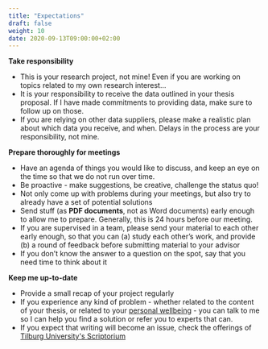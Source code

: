 ```yaml
---
title: "Expectations"
draft: false
weight: 10
date: 2020-09-13T09:00:00+02:00
---
```


**Take responsibility**
  * This is your research project, not mine! Even if you are working on topics related to my own research interest...
  * It is your responsibility to receive the data outlined in your thesis proposal. If I have made commitments to providing data, make sure to follow up on those.
  * If you are relying on other data suppliers, please make a realistic plan about which data you receive, and when. Delays in the process are your responsibility, not mine.

**Prepare thoroughly for meetings**
  * Have an agenda of things you would like to discuss, and keep an eye on the time so that we do not run over time.
  * Be proactive - make suggestions, be creative, challenge the status quo!
  * Not only come up with problems during your meetings, but also try to already have a set of potential solutions
  * Send stuff (as __PDF documents__, not as Word documents) early enough to allow me to prepare. Generally, this is 24 hours before our meeting.
  * If you are supervised in a team, please send your material to each other early enough, so that you can (a) study each other’s work, and provide (b) a round of feedback before submitting material to your advisor
  * If you don’t know the answer to a question on the spot, say that you need time to
  think about it

**Keep me up-to-date**
  * Provide a small recap of your project regularly
  * If you experience any kind of problem - whether related to the content of your thesis, or related to your [personal wellbeing](healthy) - you can talk to me so I can help you find a solution or refer you to experts that can.
  * If you expect that writing will become an issue, check the offerings of [Tilburg University's Scriptorium](https://www.tilburguniversity.edu/students/studying/scriptorium/writing)

